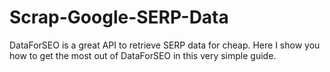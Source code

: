 # Scrap-Google-SERP-Data
DataForSEO is a great API to retrieve SERP data for cheap. Here I show you how to get the most out of DataForSEO in this very simple guide.
